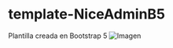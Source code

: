 # template-NiceAdminB5
Plantilla creada en Bootstrap 5 
<img src="https://i.postimg.cc/nz0Hy4d9/dash.png" alt="Imagen">
